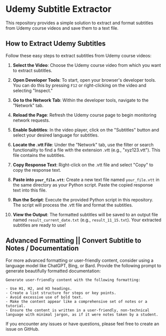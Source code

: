 # Udemy Subtitle Extractor

This repository provides a simple solution to extract and format subtitles from Udemy course videos and save them to a text file.

## How to Extract Udemy Subtitles

Follow these easy steps to extract subtitles from Udemy course videos:

1. **Select the Video**: Choose the Udemy course video from which you want to extract subtitles.

2. **Open Developer Tools**: To start, open your browser's developer tools. You can do this by pressing `F12` or right-clicking on the video and selecting "Inspect."

3. **Go to the Network Tab**: Within the developer tools, navigate to the "Network" tab.

4. **Reload the Page**: Refresh the Udemy course page to begin monitoring network requests.

5. **Enable Subtitles**: In the video player, click on the "Subtitles" button and select your desired language for subtitles.

6. **Locate the .vtt File**: Under the "Network" tab, use the filter or search functionality to find a file with the extension .vtt (e.g., "xyz123.vtt"). This file contains the subtitles.

7. **Copy Response Text**: Right-click on the .vtt file and select "Copy" to copy the response text.

8. **Paste into `your_file.vtt`**: Create a new text file named `your_file.vtt` in the same directory as your Python script. Paste the copied response text into this file.

9. **Run the Script**: Execute the provided Python script in this repository. The script will process the .vtt file and format the subtitles.

10. **View the Output**: The formatted subtitles will be saved to an output file named `result_current_date.txt` (e.g., `result_11_15.txt`). Your extracted subtitles are ready to use!

## Advanced Formatting || Convert Subtitle to Notes / Documentation

For more advanced formatting or user-friendly content, consider using a language model like ChatGPT, Bing, or Bard. Provide the following prompt to generate beautifully formatted documentation:

```
Generate user-friendly content with the following formatting:

- Use H1, H2, and H3 headings.
- Create a list structure for steps or key points.
- Avoid excessive use of bold text.
- Make the content appear like a comprehensive set of notes or a tutorial.
- Ensure the content is written in a user-friendly, non-technical language with minimal jargon, as if it were notes taken by a student.

```
If you encounter any issues or have questions, please feel free to create an issue on GitHub.
